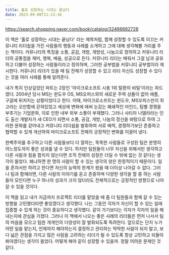 ```yaml
---
title: 홀로 성장하는 시대는 끝났다
date: 2023-09-08T11:13:16
---
```


https://search.shopping.naver.com/book/catalog/32466682728

이 책은 '홀로 성장하는 시대는 끝났다' 라는 제목처럼, 함께 성장할 수 있도록 이끄는 커뮤니티 리더쉽을 가진 사람들의 행동과 사례를 소개하고 그에 대해 생각해볼 거리를 주는 책이다. 커뮤니티의 특징을 소통, 공감, 개방, 개방성, 나눔으로 정의하고 커뮤니티 리더의 공통점을 재미, 행복, 배움, 성공으로 든다. 커뮤니티 리더는 배워서 그걸 남과 공유하고 더불어 성장하는 사람들이라고 정의하며, 그러한 공부법을 커뮤니티 공부법이라 제시한다. 커뮤니티 리더가 있을 때 팀 전체가 성장할 수 있고 리더 자신도 성장할 수 있다는 것을 여러 사례를 통해 알려준다.

내가 특히 인상깊었던 파트는 2장인 '마이크로소프트 시총 1위 탈환의 비밀'이라는 파드였다. 2004년 당시 MS는 윈도우 OS, MS오피스외의 새로운 주력 상품이 없어 애플, 구글에 뒤처지는 상황이었다고 한다. 이때, 마이크로소프트는 윈도우, MS오피스만이 최고라는 오만함에 갇혀있었고 세상에 변화에 애써 눈감는 폐쇄적인 마인드, 팀별 경쟁을 부추기는 기업문화, 이로 인한 내부 외부 소통이 부재했다. 그러나 사티아 나델라라는 인도 출신 개발자가 새 CEO가 되면서 소통, 공감, 개방, 나눔의 정신을 바탕으로 하여 그러한 문화를 걷어내고 커뮤니티 리더쉽을 발휘하여 서로 배척, 경쟁하기보단 존중하고 협력할 수 있게 개선하여 마이크로소프트 전체의 긍정적인 변화를 이끌어 냈다.

완벽주의를 추구하고 다른 사람들보다 더 잘하는, 똑똑한 사람들로 구성된 팀은 분명히 어느정도까지 좋은 성과를 낼 수 있다. 하지만 팀원들이 너무 자신을 위해서만 생각하고 다른 사람과 힘을 합치지 않는다면 조직 전체의 성장은 더딜 수 밖에 없는 것 같다는 생각이 들었다. 왜냐하면 한 명의 사람이 할 수 있는 생각의 양은 한정적이기 때문이다. 일을 혼자서만 하려고 한다면 자신의 능력의 한계가 왔을 때 더이상 나아갈 수 없다. 그러나 팀과 함께라면, 다른 사람의 이야기를 듣고 존중하며 다양한 생각을 할 중 하는 사람들이 모인다면 누구 하나의 성과가 크지 않더라도 전체적으로는 긍정적인 방향으로 나아갈 수 있을 것이다.

이 책을 읽고 내가 지금까지 프로젝트 리더를 맡았을 때 좀 더 팀원들과 함께 갈 수 있는 방향을 고민했더라면 좋았겠다고 생각했다. 나는 그동안 각자가 자신이 할 수 있는 일에 집중할 수 있게 하는 것이 중요하다고 생각했다. 같이 가기보다는 각자가 각자의 일을 해내는지에 관심을 가졌다. 그러나 이 책에서 나오는 좋은 사례의 리더들은 먼저 나서서 팀의 마음을 모으고 팀원 개개인의 다양성이 잘 발휘되도록 독려한다. 앞으로는 단지 누가 어떤 일을 맡는지, 언제까지 해야하는지 결정하고 관리하는 딱딱한 사람이 되지 말고, 보다 넓은 관점을 가지고 많은 사람을 고려하는 리더가 될 수 있도록 항상 고민하고 되돌아봐야겠다는 생각이 들었다. 어떻게 해야 같이 성장할 수 있을까. 정말 어려운 문제인 것 같다.
